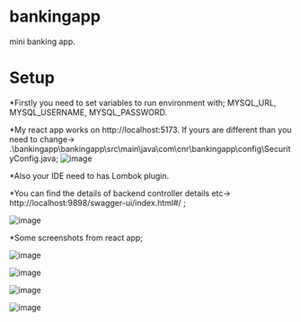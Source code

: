 # bankingapp
mini banking app.
# Setup
*Firstly you need to set variables to run environment with;
MYSQL_URL, MYSQL_USERNAME, MYSQL_PASSWORD.

*My react app works on http://localhost:5173. If yours are different than you need to change-> .\bankingapp\bankingapp\src\main\java\com\cnr\bankingapp\config\SecurityConfig.java;
![image](https://github.com/user-attachments/assets/abb329a5-13a9-4dc1-b50d-c5a5f1fd9876)

*Also your IDE need to has Lombok plugin.

*You can find the details of backend controller details etc-> http://localhost:9898/swagger-ui/index.html#/ ;

![image](https://github.com/user-attachments/assets/e652f805-6b76-4c80-9bc0-459360d789a5)

*Some screenshots from react app;

![image](https://github.com/user-attachments/assets/f560946c-4226-49ea-843c-b47e36c43c0d)

![image](https://github.com/user-attachments/assets/843c9a55-1eb1-4bb9-93a6-38a24c04ea87)

![image](https://github.com/user-attachments/assets/cd25f71e-f750-48fc-b500-6724ef474dec)

![image](https://github.com/user-attachments/assets/b502a90b-37d6-435f-a014-921e3e098457)







